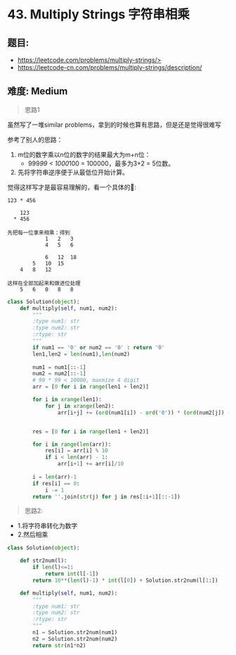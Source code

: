 # 43. Multiply Strings 字符串相乘

## 题目:

* https://leetcode.com/problems/multiply-strings/>
* https://leetcode-cn.com/problems/multiply-strings/description/

## 难度: Medium 

> 思路1

虽然写了一堆similar problems，拿到的时候也算有思路，但是还是觉得很难写

参考了别人的思路：

1. m位的数字乘以n位的数字的结果最大为m+n位：
    * 999*99 < 1000*100 = 100000，最多为3+2 = 5位数。
2. 先将字符串逆序便于从最低位开始计算。

觉得这样写才是最容易理解的，看一个具体的🌰:

```
123 * 456

	123
  * 456

先把每一位拿来相乘：得到
			1   2   3
		    4   5   6
		    
			6	12	18
		5	10	15
	4	8	12

这样在全部加起来和做进位处理
	5	6	0	8	8
```

```python
class Solution(object):
    def multiply(self, num1, num2):
        """
        :type num1: str
        :type num2: str
        :rtype: str
        """
        if num1 == '0' or num2 == '0' : return '0'
        len1,len2 = len(num1),len(num2)
        
        num1 = num1[::-1]
        num2 = num2[::-1]
        # 99 * 99 < 10000, maxmize 4 digit
        arr = [0 for i in range(len1 + len2)]

        for i in xrange(len1):
            for j in xrange(len2):
                arr[i+j] += (ord(num1[i]) - ord('0')) * (ord(num2[j]) - ord('0'))


        res = [0 for i in range(len1 + len2)]

        for i in range(len(arr)):
            res[i] = arr[i] % 10
            if i < len(arr) - 1:
                arr[i+1] += arr[i]/10
        
        i = len(arr)-1
        if res[i] == 0:
            i -= 1
        return ''.join(str(j) for j in res[:i+1][::-1])
```

> 思路2:

* 1.将字符串转化为数字
* 2.然后相乘

```python
class Solution(object):

    def str2num(l):
        if len(l)<=1:
            return int(l[-1])
        return 10**(len(l)-1) * int(l[0]) + Solution.str2num(l[1:])

    def multiply(self, num1, num2):
        """
        :type num1: str
        :type num2: str
        :rtype: str
        """
        n1 = Solution.str2num(num1)
        n2 = Solution.str2num(num2)
        return str(n1*n2)
```
